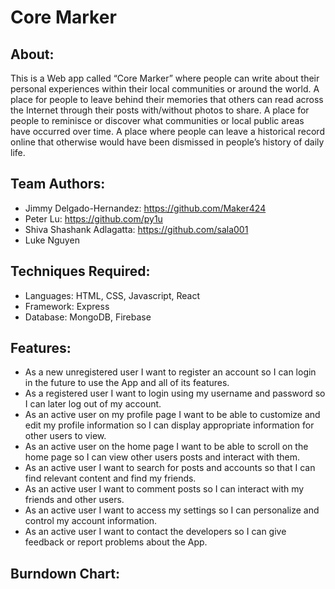 # Core Marker

## About: 
This is a Web app called “Core Marker” where people can write about their personal experiences within their local communities or around the world. A place for people to leave behind their memories that others can read across the Internet through their posts with/without photos to share. A place for people to reminisce or discover what communities or local public areas have occurred over time. A place where people can leave a historical record online that otherwise would have been dismissed in people’s history of daily life. 

## Team Authors: 
- Jimmy Delgado-Hernandez: https://github.com/Maker424
- Peter Lu: https://github.com/py1u
- Shiva Shashank Adlagatta: https://github.com/sala001
- Luke Nguyen

## Techniques Required: 
- Languages: HTML, CSS, Javascript, React
- Framework: Express
- Database: MongoDB, Firebase

## Features: 
- As a new unregistered user I want to register an account so I can login in the future to use the App and all of its features.
- As a registered user I want to login using my username and password so I can later log out of my account.
- As an active user on my profile page I want to be able to customize and edit my profile information so I can display appropriate information for other users to view.
- As an active user on the home page I want to be able to scroll on the home page so I can view other users posts and interact with them.
- As an active user I want to search for posts and accounts so that I can find relevant content and find my friends.
- As an active user I want to comment posts so I can interact with my friends and other users.
- As an active user I want to access my settings so I can personalize and control my account information.
- As an active user I want to contact the developers so I can give feedback or report problems about the App.

## Burndown Chart:
